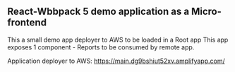 ## React-Wbbpack 5 demo application as a Micro-frontend

This a small demo app deployer to AWS to be loaded in a Root app
This app exposes 1 component - Reports to be consumed by remote app.

Application deployer to AWS:
https://main.dg9bshiut52xv.amplifyapp.com/

